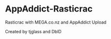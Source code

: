 AppAddict-Rasticrac
===================

Rasticrac with MEGA.co.nz and AppAddict Upload

Created by tjglass and DblD
